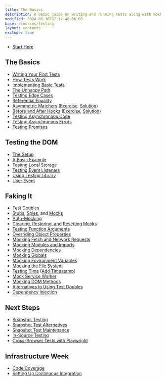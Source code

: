 ```yaml
---
title: The Basics
description: A basic guide on writing and running tests along with mock setups.
modified: 2024-09-30T07:14:48-06:00
base: /courses/testing
layout: contents
exclude: true
---
```


- [Start Here](.)

## The Basics

- [Writing Your First Tests](the-basics.md)
- [How Tests Work](how-tests-work.md)
- [Implementing Basic Tests](basic-math.md)
- [The Unhappy Path](unhappy-path.md)
- [Testing Edge Cases](error-handling-and-edge-case-testing.md)
- [Referential Equality](beyond-strict-equality.md)
- [Asymmetric Matchers](asymmetric-matchers.md) ([Exercise](asymmetric-matchers-exercise.md), [Solution](asymmetric-matchers-solution.md))
- [Before and After Hooks](setting-up-and-tearing-down-with-hooks.md) ([Exercise](vitests-hooks-exercise.md), [Solution](vitest-hooks-solution.md))
- [Testing Asynchronous Code](testing-asynchronous-code.md)
- [Testing Asynchronous Errors](testing-asynchronous-errors.md)
- [Testing Promises](testing-promises.md)

## Testing the DOM

- [The Setup](testing-the-dom.md)
- [A Basic Example](testing-the-dom-example.md)
- [Testing Local Storage](testing-local-storage.md)
- [Testing Event Listeners](testing-event-listeners-and-user-interactions.md)
- [Using Testing Library](testing-library.md)
- [User Event](user-event.md)

## Faking It

- [Test Doubles](test-doubles.md)
- [Stubs](stubs.md), [Spies](spies.md), and [Mocks](mocks.md)
- [Auto-Mocking](auto-mocking.md)
- [Clearing, Restoring, and Resetting Mocks](clearing-restoring-and-resetting-mocks.md)
- [Testing Function Arguments](testing-function-arguments.md)
- [Overriding Object Properties](overriding-object-properties.md)
- [Mocking Fetch and Network Requests](mocking-fetch-and-network-requests.md)
- [Mocking Modules and Imports](mocking-modules.md)
- [Mocking Dependencies](mocking-dependencies.md)
- [Mocking Globals](mocking-globals.md)
- [Mocking Environment Variables](mocking-environment-variables.md)
- [Mocking the File System](mocking-the-file-system.md)
- [Testing Time](mocking-time.md) ([Add Timestamp](exercise-add-timestamp.md))
- [Mock Service Worker](testing-with-mock-service-worker.md)
- [Mocking DOM Methods](mocking-dom-methods.md)
- [Alternatives to Using Test Doubles](alternatives-to-using-test-doubles.md)
- [Dependency Injection](dependency-injection.md)

## Next Steps

- [Snapshot Testing](snapshot-testing.md)
- [Snapshot Test Alternatives](snapshot-test-alternatives.md)
- [Snapshot Test Maintenance](snapshot-test-maintenance.md)
- [In-Source Testing](in-source-testing.md)
- [Cross-Browser Tests with Playwright](cross-browser-testing-with-playwright.md)

## Infrastructure Week

- [Code Coverage](code-coverage.md)
- [Setting Up Continuous Integration](continuous-integration.md)
